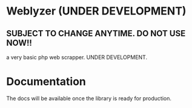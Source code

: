 # Weblyzer (UNDER DEVELOPMENT)
## SUBJECT TO CHANGE ANYTIME. DO NOT USE NOW!!
a very basic php web scrapper. UNDER DEVELOPMENT.

# Documentation
The docs will be available once the library is ready for production.
